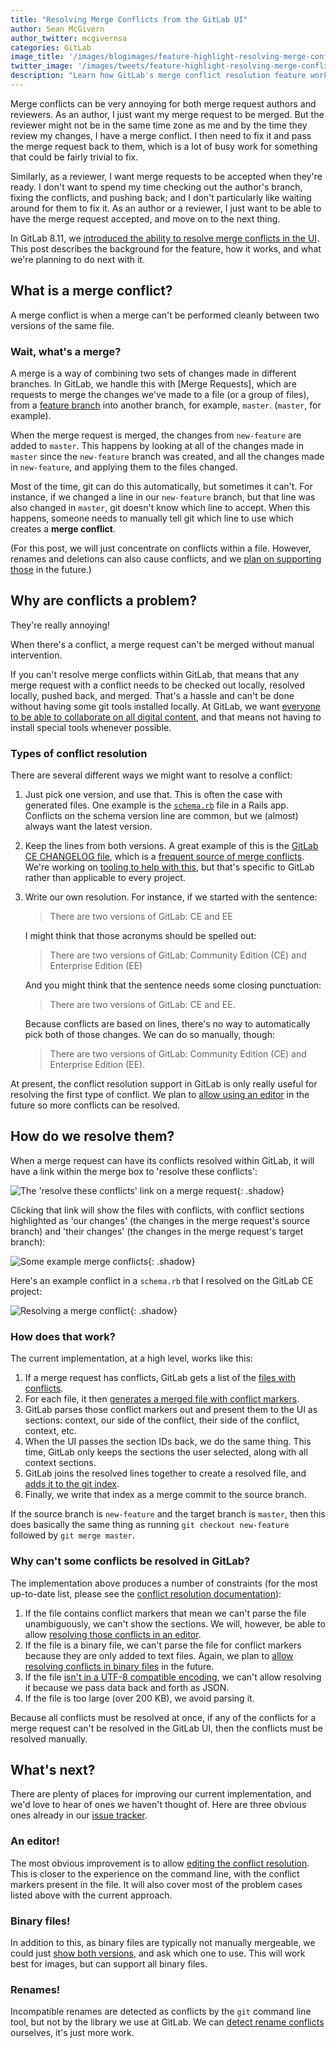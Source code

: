 ```yaml
---
title: "Resolving Merge Conflicts from the GitLab UI"
author: Sean McGivern
author_twitter: mcgivernsa
categories: GitLab
image_title: '/images/blogimages/feature-highlight-resolving-merge-conflicts-in-gitlab/merge-conflicts.png'
twitter_image: '/images/tweets/feature-highlight-resolving-merge-conflicts-in-gitlab.png'
description: "Learn how GitLab's merge conflict resolution feature works and why we introduced it."
---
```


Merge conflicts can be very annoying for both merge request authors and
reviewers. As an author, I just want my merge request to be merged. But the
reviewer might not be in the same time zone as me and by the time they review
my changes, I have a merge conflict. I then need to fix it and pass the merge
request back to them, which is a lot of busy work for something that could be
fairly trivial to fix.

Similarly, as a reviewer, I want merge requests to be accepted when they're
ready. I don't want to spend my time checking out the author's branch, fixing
the conflicts, and pushing back; and I don't particularly like waiting around
for them to fix it. As an author or a reviewer, I just want to be able to have
the merge request accepted, and move on to the next thing.

In GitLab 8.11, we
[introduced the ability to resolve merge conflicts in the UI][release-post]. This
post describes the background for the feature, how it works, and what we're
planning to do next with it.

<!-- more -->

## What is a merge conflict?

A merge conflict is when a merge can't be performed cleanly between two versions
of the same file.

### Wait, what's a merge?

A merge is a way of combining two sets of changes made in different branches. In
GitLab, we handle this with [Merge Requests], which are requests to merge the
changes we've made to a file (or a group of files), from a [feature branch][fb]
into another branch, for example, `master`.  (`master`, for example).

When the merge request is merged, the changes from `new-feature` are added to
`master`. This happens by looking at all of the changes made in `master` since
the `new-feature` branch was created, and all the changes made in `new-feature`,
and applying them to the files changed.

Most of the time, git can do this automatically, but sometimes it can't. For
instance, if we changed a line in our `new-feature` branch, but that line was
also changed in `master`, git doesn't know which line to accept. When this happens, someone needs to manually tell git which line
to use which creates a **merge conflict**.

(For this post, we will just concentrate on conflicts within a file. However,
renames and deletions can also cause conflicts, and we
[plan on supporting those][20665] in the future.)

## Why are conflicts a problem?

They're really annoying!

When there's a conflict, a merge request can't be merged without manual
intervention.

If you can't resolve merge conflicts within GitLab, that means that any merge
request with a conflict needs to be checked out locally, resolved locally,
pushed back, and merged. That's a hassle and can't be done without having some
git tools installed locally. At GitLab, we want
[everyone to be able to collaborate on all digital content][vision], and that
means not having to install special tools whenever possible.

### Types of conflict resolution

There are several different ways we might want to resolve a conflict:

1. Just pick one version, and use that. This is often the case with generated
   files. One example is the [`schema.rb`][schema-rb] file in a Rails app.
   Conflicts on the schema version line are common, but we (almost) always want
   the latest version.

2. Keep the lines from both versions. A great example of this is the
   [GitLab CE CHANGELOG file][changelog], which is a
   [frequent source of merge conflicts][changelog-crisis]. We're working on
   [tooling to help with this][automated-changelogs], but that's specific to
   GitLab rather than applicable to every project.

3. Write our own resolution. For instance, if we started with the sentence:

    > There are two versions of GitLab: CE and EE

    I might think that those acronyms should be spelled out:

    > There are two versions of GitLab: Community Edition (CE) and Enterprise Edition (EE)

    And you might think that the sentence needs some closing punctuation:

    > There are two versions of GitLab: CE and EE.

    Because conflicts are based on lines, there's no way to automatically pick
    both of those changes. We can do so manually, though:

    > There are two versions of GitLab: Community Edition (CE) and Enterprise Edition (EE).

At present, the conflict resolution support in GitLab is only really useful for
resolving the first type of conflict. We plan to
[allow using an editor](#an-editor) in the future so more conflicts can be
resolved.

## How do we resolve them?

When a merge request can have its conflicts resolved within GitLab, it will have
a link within the merge box to 'resolve these conflicts':

![The 'resolve these conflicts' link on a merge request](/images/blogimages/feature-highlight-resolving-merge-conflicts-in-gitlab/mr-widget.png){: .shadow}

Clicking that link will show the files with conflicts, with conflict sections
highlighted as 'our changes' (the changes in the merge request's source branch)
and 'their changes' (the changes in the merge request's target branch):

![Some example merge conflicts](/images/blogimages/feature-highlight-resolving-merge-conflicts-in-gitlab/merge-conflicts.png){: .shadow}

Here's an example conflict in a `schema.rb` that I resolved on the GitLab CE
project:

![Resolving a merge conflict](/images/8_11/resolve_mc.gif){: .shadow}

### How does that work?

The current implementation, at a high level, works like this:

1. If a merge request has conflicts, GitLab gets a list of the
   [files with conflicts][rugged-conflicts].
2. For each file, it then
   [generates a merged file with conflict markers][rugged-merge-file].
3. GitLab parses those conflict markers out and present them to the UI as
   sections: context, our side of the conflict, their side of the conflict,
   context, etc.
4. When the UI passes the section IDs back, we do the same thing. This time,
   GitLab only keeps the sections the user selected, along with all context
   sections.
5. GitLab joins the resolved lines together to create a resolved file, and
   [adds it to the git index][rugged-add].
6. Finally, we write that index as a merge commit to the source branch.

If the source branch is `new-feature` and the target branch is `master`, then
this does basically the same thing as running `git checkout new-feature`
followed by `git merge master`.

### Why can't some conflicts be resolved in GitLab?

The implementation above produces a number of constraints (for the most
up-to-date list, please see the
[conflict resolution documentation][conflict-docs]):

1. If the file contains conflict markers that mean we can't parse the file
   unambiguously, we can't show the sections. We will, however, be able to allow
   [resolving those conflicts in an editor](#an-editor).
2. If the file is a binary file, we can't parse the file for conflict markers
   because they are only added to text files. Again, we plan to
   [allow resolving conflicts in binary files](#binary-files) in the future.
3. If the file [isn't in a UTF-8 compatible encoding][21247], we can't allow
   resolving it because we pass data back and forth as JSON.
4. If the file is too large (over 200 KB), we avoid parsing it.

Because all conflicts must be resolved at once, if any of the conflicts for a
merge request can't be resolved in the GitLab UI, then the conflicts must be
resolved manually.

## What's next?

There are plenty of places for improving our current implementation, and we'd
love to hear of ones we haven't thought of. Here are three obvious ones already
in our [issue tracker][ce-issues].

### An editor!

The most obvious improvement is to allow
[editing the conflict resolution][20344]. This is closer to the experience on
the command line, with the conflict markers present in the file. It will also
cover most of the problem cases listed above with the current approach.

### Binary files!

In addition to this, as binary files are typically not manually mergeable, we
could just [show both versions][20664], and ask which one to use. This will work
best for images, but can support all binary files.

### Renames!

Incompatible renames are detected as conflicts by the `git` command line tool,
but not by the library we use at GitLab. We can [detect rename conflicts][20345]
ourselves, it's just more work.

[20344]: https://gitlab.com/gitlab-org/gitlab-ce/issues/20344
[20345]: https://gitlab.com/gitlab-org/gitlab-ce/issues/20345
[20664]: https://gitlab.com/gitlab-org/gitlab-ce/issues/20664
[20665]: https://gitlab.com/gitlab-org/gitlab-ce/issues/20665
[21247]: https://gitlab.com/gitlab-org/gitlab-ce/issues/21247
[automated-changelogs]: https://gitlab.com/gitlab-org/release-tools/merge_requests/29
[ce-issues]: https://gitlab.com/gitlab-org/gitlab-ce/issues
[changelog-crisis]: https://gitlab.com/gitlab-org/gitlab-ce/issues/17826
[changelog]: https://gitlab.com/gitlab-org/gitlab-ce/blob/master/CHANGELOG
[conflict-docs]: http://docs.gitlab.com/ce/user/project/merge_requests/resolve_conflicts.html
[release-post]: https://about.gitlab.com/2016/08/22/gitlab-8-11-released/#merge-conflict-resolution
[rugged-add]: http://www.rubydoc.info/github/libgit2/rugged/Rugged/Index#add-instance_method
[rugged-conflicts]: http://www.rubydoc.info/github/libgit2/rugged/Rugged/Index#conflicts-instance_method
[rugged-merge-file]: http://www.rubydoc.info/github/libgit2/rugged/Rugged/Index#merge_file-instance_method
[schema-rb]: http://guides.rubyonrails.org/active_record_migrations.html#what-are-schema-files-for-questionmark
[vision]: https://about.gitlab.com/direction/#vision
[fb]: http://docs.gitlab.com/ce/workflow/workflow.html
